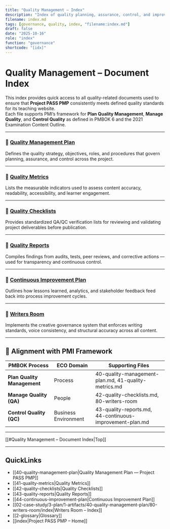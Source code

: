```yaml
---
title: "Quality Management – Index"
description: "Index of quality planning, assurance, control, and improvement documents for Project PASS PMP."
filename: index.md
tags: [governance, quality, index, "filename:index.md"]
draft: false
date: "2025-10-16"
role: "index"
function: "governance"
shortcode: "[idx]"
---
```


# Quality Management – Document Index  

This index provides quick access to all quality-related documents used to ensure that **Project PASS PMP** consistently meets defined quality standards for its teaching website.  
Each file supports PMI’s framework for **Plan Quality Management**, **Manage Quality**, and **Control Quality** as defined in PMBOK 6 and the 2021 Examination Content Outline.

---

### 📄 [Quality Management Plan](40-quality-management-plan.md)
Defines the quality strategy, objectives, roles, and procedures that govern planning, assurance, and control across the project.

---

### 📄 [Quality Metrics](41-quality-metrics.md)
Lists the measurable indicators used to assess content accuracy, readability, accessibility, and learner engagement.

---

### 📄 [Quality Checklists](42-quality-checklists.md)
Provides standardized QA/QC verification lists for reviewing and validating project deliverables before publication.

---

### 📄 [Quality Reports](43-quality-reports.md)
Compiles findings from audits, tests, peer reviews, and corrective actions — used for transparency and continuous control.

---

### 📄 [Continuous Improvement Plan](44-continuous-improvement-plan.md)
Outlines how lessons learned, analytics, and stakeholder feedback feed back into process improvement cycles.

---

### 📁 [Writers Room](02-case-study/3-plan/1-artifacts/40-quality-management-plan/80-writers-room/index.md)
Implements the creative governance system that enforces writing standards, voice consistency, and structural accuracy across all content.

---

## 🧭 Alignment with PMI Framework  

| PMBOK Process | ECO Domain | Supporting Files |
|----------------|-------------|------------------|
| **Plan Quality Management** | Process | 40-quality-management-plan.md, 41-quality-metrics.md |
| **Manage Quality (QA)** | People | 42-quality-checklists.md, 80-writers-room |
| **Control Quality (QC)** | Business Environment | 43-quality-reports.md, 44-continuous-improvement-plan.md |

---

[[#Quality Management – Document Index|Top]]

---

## QuickLinks
- [[40-quality-management-plan|Quality Management Plan — Project PASS PMP]]
- [[41-quality-metrics|Quality Metrics]]
- [[42-quality-checklists|Quality Checklists]]
- [[43-quality-reports|Quality Reports]]
- [[44-continuous-improvement-plan|Continuous Improvement Plan]]
- [[02-case-study/3-plan/1-artifacts/40-quality-management-plan/80-writers-room/index|Writers Room – Index]]
- [[2-glossary|Glossary]]
- [[index|Project PASS PMP – Home]]
